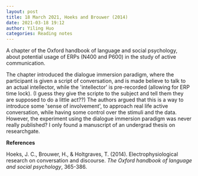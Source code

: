 ```yaml
---
layout: post
title: 18 March 2021, Hoeks and Brouwer (2014)
date: 2021-03-18 19:12
author: Yiling Huo
categories: Reading notes
---
```

<!-- wp:paragraph -->
<p>A chapter of the Oxford handbook of language and social psychology, about potential usage of ERPs (N400 and P600) in the study of active communication.</p>
<!-- /wp:paragraph -->

<!-- wp:paragraph -->
<p>The chapter introduced the dialogue immersion paradigm, where the participant is given a script of conversation, and is made believe to talk to an actual intellector, while the 'intellector' is pre-recorded (allowing for ERP time lock). (I guess they give the scripte to the subject and tell them they are supposed to do a little act??) The authors argued that this is a way to introduce some 'sense of involvement', to approach real life active conversation, while having some control over the stimuli and the data. However, the experiment using the dialogue immersion paradigm was never really published? I only found a manuscript of an undergrad thesis on researchgate. </p>
<!-- /wp:paragraph -->

<!-- wp:paragraph -->
<p><strong>References</strong></p>
<!-- /wp:paragraph -->

<!-- wp:paragraph -->
<p>Hoeks, J. C., Brouwer, H., &amp; Holtgraves, T. (2014). Electrophysiological research on conversation and discourse. <em>The Oxford handbook of language and social psychology</em>, 365-386.</p>
<!-- /wp:paragraph -->
